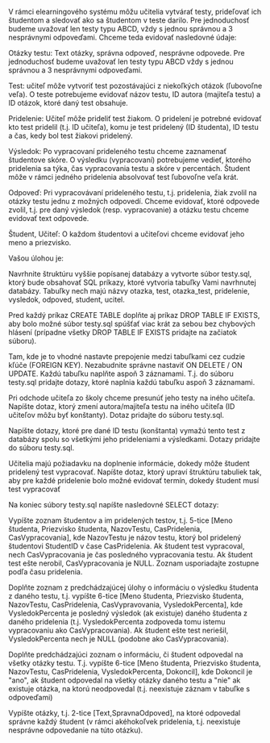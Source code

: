 V rámci elearningového systému môžu učitelia vytvárať testy, prideľovať ich študentom a sledovať ako sa študentom v teste darilo. Pre jednoduchosť budeme uvažovať len testy typu ABCD, vždy s jednou správnou a 3 nesprávnymi odpoveďami. Chceme teda evidovať nasledovné údaje:

Otázky testu: Text otázky, správna odpoveď, nesprávne odpovede. Pre jednoduchosť budeme uvažovať len testy typu ABCD vždy s jednou správnou a 3 nesprávnymi odpoveďami.

Test: učiteľ môže vytvoriť test pozostávajúci z niekoľkých otázok (ľubovoľne veľa). O teste potrebujeme evidovať názov testu, ID autora (majiteľa testu) a ID otázok, ktoré daný test obsahuje.

Pridelenie: Učiteľ môže prideliť test žiakom. O pridelení je potrebné evidovať kto test pridelil (t.j. ID učiteľa), komu je test pridelený (ID študenta), ID testu a čas, kedy bol test žiakovi pridelený.

Výsledok: Po vypracovaní prideleného testu chceme zaznamenať študentove skóre. O výsledku (vypracovaní) potrebujeme vedieť, ktorého pridelenia sa týka, čas vypracovania testu a skóre v percentách. Študent môže v rámci jedného pridelenia absolvovať test ľubovoľne veľa krát.

Odpoveď: Pri vypracovávaní prideleného testu, t.j. pridelenia, žiak zvolil na otázky testu jednu z možných odpovedí. Chceme evidovať, ktoré odpovede zvolil, t.j. pre daný výsledok (resp. vypracovanie) a otázku testu chceme evidovať text odpovede.

Študent, Učiteľ: O každom študentovi a učiteľovi chceme evidovať jeho meno a priezvisko.

Vašou úlohou je:

Navrhnite štruktúru vyššie popísanej databázy a vytvorte súbor testy.sql, ktorý bude obsahovať SQL príkazy, ktoré vytvoria tabuľky Vami navrhnutej databázy. Tabuľky nech majú názvy otazka, test, otazka_test, pridelenie, vysledok, odpoved, student, ucitel.

Pred každý príkaz CREATE TABLE doplňte aj príkaz DROP TABLE IF EXISTS, aby bolo možné súbor testy.sql spúšťať viac krát za sebou bez chybových hlásení (prípadne všetky DROP TABLE IF EXISTS pridajte na začiatok súboru).

Tam, kde je to vhodné nastavte prepojenie medzi tabuľkami cez cudzie kľúče (FOREIGN KEY). Nezabudnite správne nastaviť ON DELETE / ON UPDATE.
Každú tabuľku naplňte aspoň 3 záznamami. T.j. do súboru testy.sql pridajte dotazy, ktoré naplnia každú tabuľku aspoň 3 záznamami.

Pri odchode učiteľa zo školy chceme presunúť jeho testy na iného učiteľa. Napíšte dotaz, ktorý zmení autora/majiteľa testu na iného učiteľa (ID učiteľov môžu byť konštanty). Dotaz pridajte do súboru testy.sql.

Napíšte dotazy, ktoré pre dané ID testu (konštanta) vymažú tento test z databázy spolu so všetkými jeho prideleniami a výsledkami. Dotazy pridajte do súboru testy.sql.

Učitelia majú požiadavku na doplnenie informácie, dokedy môže študent pridelený test vypracovať. Napíšte dotaz, ktorý upraví štruktúru tabuliek tak, aby pre každé pridelenie bolo možné evidovať termín, dokedy študent musí test vypracovať

Na koniec súbory testy.sql napíšte nasledovné SELECT dotazy:

Vypíšte zoznam študentov a im pridelených testov, t.j. 5-tice [Meno študenta, Priezvisko študenta, NazovTestu, CasPridelenia, CasVypracovania], kde NazovTestu je názov testu, ktorý bol pridelený študentovi StudentID v čase CasPridelenia. Ak študent test vypracoval, nech CasVypracovania je čas posledného vypracovania testu. Ak študent test ešte nerobil, CasVypracovania je NULL. Zoznam usporiadajte zostupne podľa času pridelenia.

Doplňte zoznam z predchádzajúcej úlohy o informáciu o výsledku študenta z daného testu, t.j. vypíšte 6-tice [Meno študenta, Priezvisko študenta, NazovTestu, CasPridelenia, CasVypravovania, VysledokPercenta], kde VysledokPercenta je posledný výsledok (ak existuje) daného študenta z daného pridelenia (t.j. VysledokPercenta zodpoveda tomu istemu vypracovaniu ako CasVypracovania). Ak študent ešte test neriešil, VysledokPercenta nech je NULL (podobne ako CasVypracovania).

Doplňte predchádzajúci zoznam o informáciu, či študent odpovedal na všetky otázky testu. T.j. vypíšte 6-tice [Meno študenta, Priezvisko študenta, NazovTestu, CasPridelenia, VysledokPercenta, Dokoncil], kde Dokoncil je "ano", ak študent odpovedal na všetky otázky daného testu a "nie" ak existuje otázka, na ktorú neodpovedal (t.j. neexistuje záznam v tabuľke s odpoveďami)

Vypíšte otázky, t.j. 2-tice [Text,SpravnaOdpoved], na ktoré odpovedal správne každý študent (v rámci akéhokoľvek pridelenia, t.j. neexistuje nesprávne odpovedanie na túto otázku).

